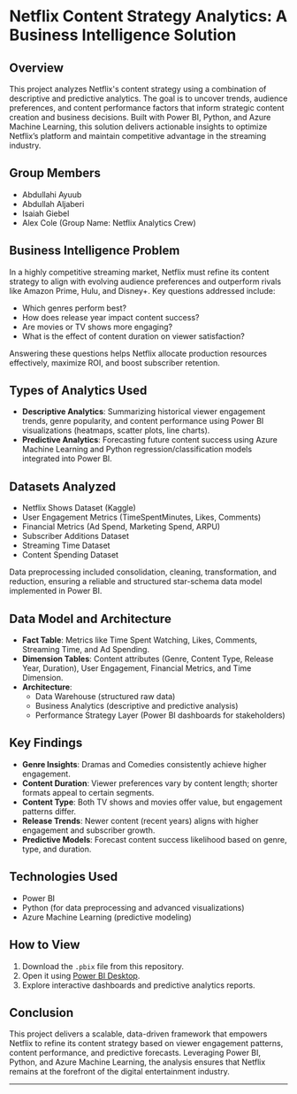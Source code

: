 # Netflix Content Strategy Analytics: A Business Intelligence Solution

## Overview

This project analyzes Netflix's content strategy using a combination of descriptive and predictive analytics. The goal is to uncover trends, audience preferences, and content performance factors that inform strategic content creation and business decisions. Built with Power BI, Python, and Azure Machine Learning, this solution delivers actionable insights to optimize Netflix’s platform and maintain competitive advantage in the streaming industry.

## Group Members
- Abdullahi Ayuub
- Abdullah Aljaberi
- Isaiah Giebel
- Alex Cole
(Group Name: Netflix Analytics Crew)

## Business Intelligence Problem

In a highly competitive streaming market, Netflix must refine its content strategy to align with evolving audience preferences and outperform rivals like Amazon Prime, Hulu, and Disney+. Key questions addressed include:
- Which genres perform best?
- How does release year impact content success?
- Are movies or TV shows more engaging?
- What is the effect of content duration on viewer satisfaction?

Answering these questions helps Netflix allocate production resources effectively, maximize ROI, and boost subscriber retention.

## Types of Analytics Used

- **Descriptive Analytics**: Summarizing historical viewer engagement trends, genre popularity, and content performance using Power BI visualizations (heatmaps, scatter plots, line charts).
- **Predictive Analytics**: Forecasting future content success using Azure Machine Learning and Python regression/classification models integrated into Power BI.

## Datasets Analyzed

- Netflix Shows Dataset (Kaggle)
- User Engagement Metrics (TimeSpentMinutes, Likes, Comments)
- Financial Metrics (Ad Spend, Marketing Spend, ARPU)
- Subscriber Additions Dataset
- Streaming Time Dataset
- Content Spending Dataset

Data preprocessing included consolidation, cleaning, transformation, and reduction, ensuring a reliable and structured star-schema data model implemented in Power BI.

## Data Model and Architecture

- **Fact Table**: Metrics like Time Spent Watching, Likes, Comments, Streaming Time, and Ad Spending.
- **Dimension Tables**: Content attributes (Genre, Content Type, Release Year, Duration), User Engagement, Financial Metrics, and Time Dimension.
- **Architecture**: 
  - Data Warehouse (structured raw data)
  - Business Analytics (descriptive and predictive analysis)
  - Performance Strategy Layer (Power BI dashboards for stakeholders)

## Key Findings

- **Genre Insights**: Dramas and Comedies consistently achieve higher engagement.
- **Content Duration**: Viewer preferences vary by content length; shorter formats appeal to certain segments.
- **Content Type**: Both TV shows and movies offer value, but engagement patterns differ.
- **Release Trends**: Newer content (recent years) aligns with higher engagement and subscriber growth.
- **Predictive Models**: Forecast content success likelihood based on genre, type, and duration.

## Technologies Used

- Power BI
- Python (for data preprocessing and advanced visualizations)
- Azure Machine Learning (predictive modeling)

## How to View

1. Download the `.pbix` file from this repository.
2. Open it using [Power BI Desktop](https://powerbi.microsoft.com/desktop/).
3. Explore interactive dashboards and predictive analytics reports.

## Conclusion

This project delivers a scalable, data-driven framework that empowers Netflix to refine its content strategy based on viewer engagement patterns, content performance, and predictive forecasts. Leveraging Power BI, Python, and Azure Machine Learning, the analysis ensures that Netflix remains at the forefront of the digital entertainment industry.

---

